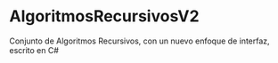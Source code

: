 # AlgoritmosRecursivosV2
Conjunto de Algoritmos Recursivos, con un nuevo enfoque de interfaz, escrito en C#
